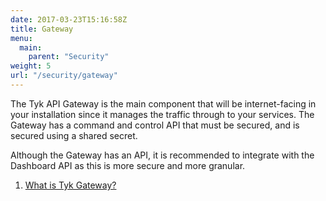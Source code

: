 ```yaml
---
date: 2017-03-23T15:16:58Z
title: Gateway 
menu:
  main:
    parent: "Security"
weight: 5
url: "/security/gateway"
---
```


The Tyk API Gateway is the main component that will be internet-facing in your installation since it manages the traffic through to your services. The Gateway has a command and control API that must be secured, and is secured using a shared secret.

Although the Gateway has an API, it is recommended to integrate with the Dashboard API as this is more secure and more granular.

1. [What is Tyk Gateway?][1]

[1]: /docs/concepts/tyk-components/gateway/

